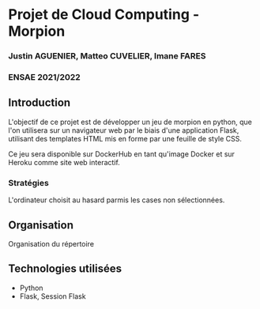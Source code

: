 # Projet de Cloud Computing - Morpion
### Justin AGUENIER, Matteo CUVELIER, Imane FARES
### ENSAE 2021/2022

## Introduction
L'objectif de ce projet est de développer un jeu de morpion en python, que l'on utilisera sur un navigateur web par le biais d'une application Flask, utilisant des templates HTML mis en forme par une feuille de style CSS.

Ce jeu sera disponible sur DockerHub en tant qu'image Docker et sur Heroku comme site web interactif.

### Stratégies 
L'ordinateur choisit au hasard parmis les cases non sélectionnées. 

## Organisation
Organisation du répertoire

## Technologies utilisées
- Python
- Flask, Session Flask